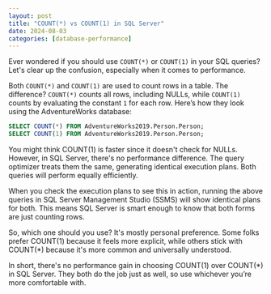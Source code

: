 ```yaml
---
layout: post
title: "COUNT(*) vs COUNT(1) in SQL Server"
date: 2024-08-03
categories: [database-performance]
---
```


Ever wondered if you should use `COUNT(*)` or `COUNT(1)` in your SQL queries? Let's clear up the confusion, especially when it comes to performance.

Both `COUNT(*)` and `COUNT(1)` are used to count rows in a table. The difference? `COUNT(*)` counts all rows, including NULLs, while `COUNT(1)` counts by evaluating the constant `1` for each row. Here’s how they look using the AdventureWorks database:

```sql
SELECT COUNT(*) FROM AdventureWorks2019.Person.Person;
SELECT COUNT(1) FROM AdventureWorks2019.Person.Person;
```

You might think COUNT(1) is faster since it doesn't check for NULLs. However, in SQL Server, there's no performance difference. The query optimizer treats them the same, generating identical execution plans. Both queries will perform equally efficiently.

When you check the execution plans to see this in action, running the above queries in SQL Server Management Studio (SSMS) will show identical plans for both. This means SQL Server is smart enough to know that both forms are just counting rows.

So, which one should you use? It's mostly personal preference. Some folks prefer COUNT(1) because it feels more explicit, while others stick with COUNT(*) because it's more common and universally understood.

In short, there's no performance gain in choosing COUNT(1) over COUNT(*) in SQL Server. They both do the job just as well, so use whichever you’re more comfortable with.
